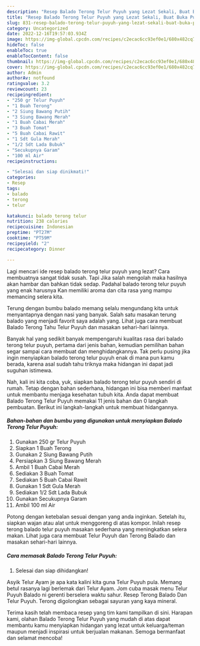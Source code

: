 ```yaml
---
description: "Resep Balado Terong Telur Puyuh yang Lezat Sekali, Buat Buka Puasa}"
title: "Resep Balado Terong Telur Puyuh yang Lezat Sekali, Buat Buka Puasa}"
slug: 831-resep-balado-terong-telur-puyuh-yang-lezat-sekali-buat-buka-puasa
category: Uncategorized
date: 2022-12-16T19:57:03.934Z
image: https://img-global.cpcdn.com/recipes/c2ecac6cc93ef0e1/680x482cq70/balado-terong-telur-puyuh-foto-resep-utama.jpg
hideToc: false
enableToc: true
enableTocContent: false
thumbnail: https://img-global.cpcdn.com/recipes/c2ecac6cc93ef0e1/680x482cq70/balado-terong-telur-puyuh-foto-resep-utama.jpg
cover: https://img-global.cpcdn.com/recipes/c2ecac6cc93ef0e1/680x482cq70/balado-terong-telur-puyuh-foto-resep-utama.jpg
author: Admin
authorAv: notfound
ratingvalue: 3.2
reviewcount: 23
recipeingredient:
- "250 gr Telur Puyuh"
- "1 Buah Terong"
- "2 Siung Bawang Putih"
- "3 Siung Bawang Merah"
- "1 Buah Cabai Merah"
- "3 Buah Tomat"
- "5 Buah Cabai Rawit"
- "1 Sdt Gula Merah"
- "1/2 Sdt Lada Bubuk"
- "Secukupnya Garam"
- "100 ml Air"
recipeinstructions:

- "Selesai dan siap dinikmati!"
categories:
- Resep
tags:
- balado
- terong
- telur

katakunci: balado terong telur 
nutrition: 238 calories
recipecuisine: Indonesian
preptime: "PT27M"
cooktime: "PT59M"
recipeyield: "2"
recipecategory: Dinner

---
```



Lagi mencari ide resep balado terong telur puyuh yang lezat? Cara membuatnya sangat tidak susah. Tapi Jika salah mengolah maka hasilnya akan hambar dan bahkan tidak sedap. Padahal balado terong telur puyuh yang enak harusnya Kan memiliki aroma dan cita rasa yang mampu memancing selera kita.


Terung dengan bumbu balado memang selalu mengundang kita untuk menyantapnya dengan nasi yang banyak. Salah satu masakan terung balado yang menjadi favorit saya adalah yang. Lihat juga cara membuat Balado Terong Tahu Telur Puyuh dan masakan sehari-hari lainnya.

Banyak hal yang sedikit banyak mempengaruhi kualitas rasa dari balado terong telur puyuh, pertama dari jenis bahan, kemudian pemilihan bahan segar sampai cara membuat dan menghidangkannya. Tak perlu pusing jika ingin menyiapkan balado terong telur puyuh enak di mana pun kamu berada, karena asal sudah tahu triknya maka hidangan ini dapat jadi suguhan istimewa.


Nah, kali ini kita coba, yuk, siapkan balado terong telur puyuh sendiri di rumah. Tetap dengan bahan sederhana, hidangan ini bisa memberi manfaat untuk membantu menjaga kesehatan tubuh kita. Anda dapat membuat Balado Terong Telur Puyuh memakai 11 jenis bahan dan 0 langkah pembuatan. Berikut ini langkah-langkah untuk membuat hidangannya.

<!--inarticleads1-->

##### Bahan-bahan dan bumbu yang digunakan untuk menyiapkan Balado Terong Telur Puyuh:

1. Gunakan 250 gr Telur Puyuh
1. Siapkan 1 Buah Terong
1. Gunakan 2 Siung Bawang Putih
1. Persiapkan 3 Siung Bawang Merah
1. Ambil 1 Buah Cabai Merah
1. Sediakan 3 Buah Tomat
1. Sediakan 5 Buah Cabai Rawit
1. Gunakan 1 Sdt Gula Merah
1. Sediakan 1/2 Sdt Lada Bubuk
1. Gunakan Secukupnya Garam
1. Ambil 100 ml Air


Potong dengan ketebalan sesuai dengan yang anda inginkan. Setelah itu, siapkan wajan atau alat untuk menggoreng di atas kompor. Inilah resep terong balado telur puyuh masakan sederhana yang meningkatkan selera makan. Lihat juga cara membuat Telur Puyuh dan Terong Balado dan masakan sehari-hari lainnya. 

<!--inarticleads2-->

##### Cara memasak Balado Terong Telur Puyuh:


1. Selesai dan siap dihidangkan!

Asyik Telur Ayam je apa kata kalini kita guna Telur Puyuh pula. Memang betul rasanya lagi berlemak dari Telur Ayam. Jom cuba masak menu Telur Puyuh Balado ni gerenti berselera waktu sahur. Resep Terong Balado Dan Telur Puyuh. Terong digolongkan sebagai sayuran yang kaya mineral. 

Terima kasih telah membaca resep yang tim kami tampilkan di sini. Harapan kami, olahan Balado Terong Telur Puyuh yang mudah di atas dapat membantu kamu menyiapkan hidangan yang lezat untuk keluarga/teman maupun menjadi inspirasi untuk berjualan makanan. Semoga bermanfaat dan selamat mencoba!
